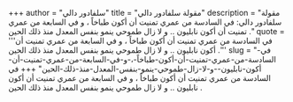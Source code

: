 +++
author = "سلفادور دالي"
title = "مقولة سلفادور دالي"
description = "مقولة سلفادور دالي: في السادسة من عمري تمنيت أن أكون طباخاً ، و في السابعة من عمري تمنيت أن أكون نابليون .. و لا زال طموحي ينمو بنفس المعدل منذ ذلك الحين ."
quote = '''في السادسة من عمري تمنيت أن أكون طباخاً ، و في السابعة من عمري تمنيت أن أكون نابليون .. و لا زال طموحي ينمو بنفس المعدل منذ ذلك الحين .'''
slug = "في-السادسة-من-عمري-تمنيت-أن-أكون-طباخاً-،-و-في-السابعة-من-عمري-تمنيت-أن-أكون-نابليون--و-لا-زال-طموحي-ينمو-بنفس-المعدل-منذ-ذلك-الحين"
+++
في السادسة من عمري تمنيت أن أكون طباخاً ، و في السابعة من عمري تمنيت أن أكون نابليون .. و لا زال طموحي ينمو بنفس المعدل منذ ذلك الحين .
